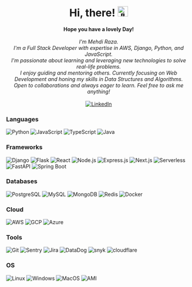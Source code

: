 <h1 align="center">Hi, there! <img src="https://github.com/wervlad/wervlad/assets/24524555/766d336d-b87d-44ba-807c-c51de2bc6b4d" width="28px" alt="👋"></h1>

<p align="center">
    <b>Hope you have a lovely Day!</b><br><br>
    <i>
        I'm Mehdi Raza.<br>
        I'm a Full Stack Developer with expertise in AWS, Django, Python, and JavaScript.<br>
        I'm passionate about learning and leveraging new technologies to solve real-life problems.<br>
        I enjoy guiding and mentoring others. Currently focusing on Web Development and honing my skills in Data Structures and Algorithms.<br>
        Open to collaborations and always eager to learn. Feel free to ask me anything!<br>
    </i><br>
    <a href="https://www.linkedin.com/in/mehdirazajaffri">
        <img src="https://img.shields.io/badge/LinkedIn-blue?style=flat-square&logo=linkedin" alt="LinkedIn">
    </a>
</p>

### Languages
![Python](https://img.shields.io/badge/python-black?style=for-the-badge&logo=python)
![JavaScript](https://img.shields.io/badge/javascript-black?style=for-the-badge&logo=javascript)
![TypeScript](https://img.shields.io/badge/typescript-black?style=for-the-badge&logo=typescript)
![Java](https://img.shields.io/badge/java-black?style=for-the-badge&logo=java)

### Frameworks
![Django](https://img.shields.io/badge/django-black?style=for-the-badge&logo=django)
![Flask](https://img.shields.io/badge/flask-black?style=for-the-badge&logo=flask)
![React](https://img.shields.io/badge/react-black?style=for-the-badge&logo=react)
![Node.js](https://img.shields.io/badge/node.js-black?style=for-the-badge&logo=node.js)
![Express.js](https://img.shields.io/badge/express.js-black?style=for-the-badge&logo=express)
![Next.js](https://img.shields.io/badge/next.js-black?style=for-the-badge&logo=next.js)
![Serverless](https://img.shields.io/badge/serverless-black?style=for-the-badge&logo=serverless)
![FastAPI](https://img.shields.io/badge/fastapi-black?style=for-the-badge&logo=fastapi)
![Spring Boot](https://img.shields.io/badge/springboot-black?style=for-the-badge&logo=springboot)


### Databases
![PostgreSQL](https://img.shields.io/badge/postgresql-black?style=for-the-badge&logo=postgresql)
![MySQL](https://img.shields.io/badge/mysql-black?style=for-the-badge&logo=mysql)
![MongoDB](https://img.shields.io/badge/mongodb-black?style=for-the-badge&logo=mongodb)
![Redis](https://img.shields.io/badge/redis-black?style=for-the-badge&logo=redis)
![Docker](https://img.shields.io/badge/docker-black?style=for-the-badge&logo=docker)

### Cloud
![AWS](https://img.shields.io/badge/aws-black?style=for-the-badge&logo=amazon-aws)
![GCP](https://img.shields.io/badge/gcp-black?style=for-the-badge&logo=google-cloud)
![Azure](https://img.shields.io/badge/azure-black?style=for-the-badge&logo=microsoft-azure)


### Tools
![Git](https://img.shields.io/badge/git-black?style=for-the-badge&logo=git)
![Sentry](https://img.shields.io/badge/sentry-black?style=for-the-badge&logo=sentry)
![Jira](https://img.shields.io/badge/jira-black?style=for-the-badge&logo=jira)
![DataDog](https://img.shields.io/badge/datadog-black?style=for-the-badge&logo=datadog)
![snyk](https://img.shields.io/badge/snyk-black?style=for-the-badge&logo=snyk)
![cloudflare](https://img.shields.io/badge/cloudflare-black?style=for-the-badge&logo=cloudflare)

### OS
![Linux](https://img.shields.io/badge/linux-black?style=for-the-badge&logo=Linux)
![Windows](https://img.shields.io/badge/Windows-black?style=for-the-badge&logo=Windows)
![MacOS](https://img.shields.io/badge/MacOS-black?style=for-the-badge&logo=Apple)
![AMI](https://img.shields.io/badge/AMI-black?style=for-the-badge&logo=Amazon)

